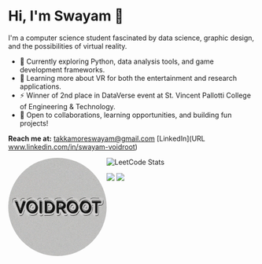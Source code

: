 # Hi, I'm Swayam 👋

I'm a computer science student fascinated by data science, graphic design, and the possibilities of virtual reality.  

* 🔭 Currently exploring Python, data analysis tools, and game development frameworks.
* 🌱 Learning more about VR for both the entertainment and research applications.
* ⚡ Winner of 2nd place in DataVerse event at St. Vincent Pallotti College of Engineering & Technology. 
* 🤔 Open to collaborations, learning opportunities, and building fun projects!

**Reach me at:**
[takkamoreswayam@gmail.com](mailto:takkamoreswayam@gmail.com)
[LinkedIn](URL www.linkedin.com/in/swayam-voidroot) 

<img src="VoidRoot.png" width="200px" align="left" style="border-radius: 50%">

![LeetCode Stats](https://leetcard.jacoblin.cool/SwayamTakkamore?theme=dark&font=Roboto&border=1&radius=20)

![](https://raw.githubusercontent.com/takkamoreswayam/cf-stats/main/output/light_card.svg#gh-dark-mode-only)
![](https://raw.githubusercontent.com/takkamoreswayam/cf-stats/main/output/light_card.svg)

<!--
**SwayamTakkamore/SwayamTakkamore** is a ✨ _special_ ✨ repository because its `README.md` (this file) appears on your GitHub profile.

Here are some ideas to get you started:

- 🔭 I’m currently working on ...
- 🌱 I’m currently learning ...
- 👯 I’m looking to collaborate on ...
- 🤔 I’m looking for help with ...
- 💬 Ask me about ...
- 📫 How to reach me: ...
- 😄 Pronouns: ...
- ⚡ Fun fact: ...
-->
